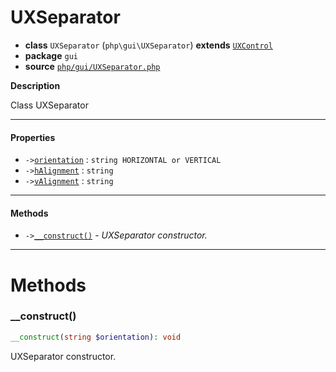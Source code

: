 # UXSeparator

- **class** `UXSeparator` (`php\gui\UXSeparator`) **extends** [`UXControl`](https://github.com/jphp-compiler/jphp/blob/master/exts/jphp-gui-ext/api-docs/classes/php/gui/UXControl.md)
- **package** `gui`
- **source** [`php/gui/UXSeparator.php`](./src/main/resources/JPHP-INF/sdk/php/gui/UXSeparator.php)

**Description**

Class UXSeparator

---

#### Properties

- `->`[`orientation`](#prop-orientation) : `string HORIZONTAL or VERTICAL`
- `->`[`hAlignment`](#prop-halignment) : `string`
- `->`[`vAlignment`](#prop-valignment) : `string`

---

#### Methods

- `->`[`__construct()`](#method-__construct) - _UXSeparator constructor._

---
# Methods

<a name="method-__construct"></a>

### __construct()
```php
__construct(string $orientation): void
```
UXSeparator constructor.